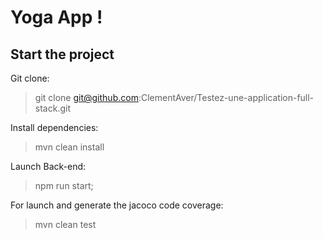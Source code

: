 # Yoga App !

## Start the project

Git clone:

> git clone git@github.com:ClementAver/Testez-une-application-full-stack.git

Install dependencies:

> mvn clean install

Launch Back-end:

> npm run start;

For launch and generate the jacoco code coverage:
> mvn clean test
